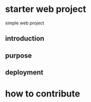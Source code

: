 # starter web project
simple web project 
## introduction

## purpose

## deployment 

# how to contribute 